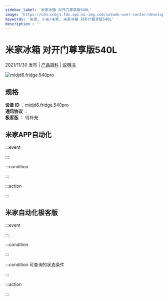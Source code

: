 ```yaml
---
sidebar_label: '米家冰箱 对开门尊享版540L'
image: 'https://cdn.cnbj1.fds.api.mi-img.com/iotweb-user-center/developer_1679047903964GFxHI8fY.png?GalaxyAccessKeyId=AKVGLQWBOVIRQ3XLEW&Expires=9223372036854775807&Signature=j7dV0m6OZ+LGNP09mnmQlBcipmY='
keywords: '米家, 小米/米家, 米家冰箱 对开门尊享版540L'
description : ''
---
```

# 米家冰箱 对开门尊享版540L

2021/11/30 发布 | [产品百科](https://home.mi.com/webapp/content/baike/product/index.html?model=midjd6.fridge.540pro/) | [说明书](https://home.mi.com/views/introduction.html?model=midjd6.fridge.540pro&region=cn)

![midjd6.fridge.540pro](https://cdn.cnbj1.fds.api.mi-img.com/iotweb-user-center/developer_1679047903964GFxHI8fY.png?GalaxyAccessKeyId=AKVGLQWBOVIRQ3XLEW&Expires=9223372036854775807&Signature=j7dV0m6OZ+LGNP09mnmQlBcipmY=)

## 规格  
> 
**设备 ID** ：midjd6.fridge.540pro  
**通讯协议** ：  
**极客版**  ： 待补充 


## 米家APP自动化  

:::event  

:::

:::condition  

:::

:::action   

:::

## 米家自动化极客版  

:::event  

:::

:::condition  

:::

:::condition 可查询的状态条件  

:::

:::action  

:::

        
